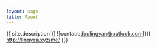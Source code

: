 ```yaml
---
layout: page
title: About
---
```

{{ site.description }}
![contact:doulingyan@outlook.com]({{ http://lingyea.xyz/me/ }})
